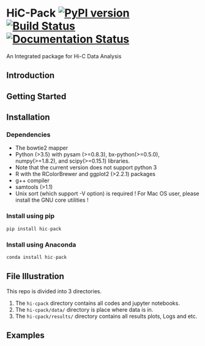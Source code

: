 # HiC-Pack [![PyPI version](https://badge.fury.io/py/hic-pack.svg)](https://badge.fury.io/py/hic-pack) [![Build Status](https://travis-ci.org/EliHei/SeqLearn.svg?branch=master)](https://travis-ci.org/EliHei/SeqLearn) [![Documentation Status](https://readthedocs.org/projects/seqlearner/badge/?version=latest)](https://seqlearner.readthedocs.io/en/latest/?badge=latest)
An Integrated package for Hi-C Data Analysis

## Introduction
## Getting Started

## Installation

### Dependencies
- The bowtie2 mapper
- Python (>3.5) with pysam (>=0.8.3), bx-python(>=0.5.0), numpy(>=1.8.2), and scipy(>=0.15.1) libraries.
- Note that the current version does not support python 3
- R with the RColorBrewer and ggplot2 (>2.2.1) packages
- g++ compiler
- samtools (>1.1)
- Unix sort (which support -V option) is required ! For Mac OS user, please install the GNU core utilities !

### Install using pip
```python
pip install hic-pack
```

### Install using Anaconda
```python
conda install hic-pack
```



## File Illustration
This repo is divided into 3 directories.
 1. The `hi-cpack` directory contains all codes and jupyter notebooks.
 2. The `hi-cpack/data/` directory is place where data is in.
 3. The `hi-cpack/results/` directory contains all results plots, Logs and etc.


## Examples
